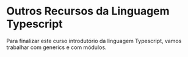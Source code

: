 # Outros Recursos da Linguagem Typescript

Para finalizar este curso introdutório da linguagem Typescript, vamos trabalhar com generics e com módulos.

